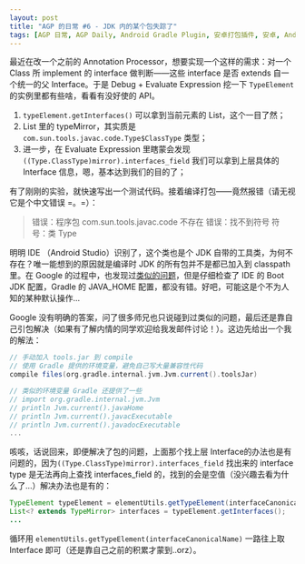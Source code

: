 ```yaml
---
layout: post
title: "AGP 的日常 #6 - JDK 内的某个包失踪了"
tags: [AGP 日常, AGP Daily, Android Gradle Plugin, 安卓打包插件, 安卓, Android, 中文]
---
```


最近在改一个之前的 Annotation Processor，想要实现一个这样的需求：对一个 Class 所 implement 的 interface 做判断——这些 interface 是否 extends 自一个统一的父 Interface。于是 Debug + Evaluate Expression 挖一下 `TypeElement` 的实例里都有些啥，看看有没好使的 API。

<!--more-->

1. `typeElement.getInterfaces()` 可以拿到当前元素的 List<TypeMirror>，这个一目了然；
2. List 里的 typeMirror，其实质是 `com.sun.tools.javac.code.Type$ClassType` 类型；
3. 进一步，在 Evaluate Expression 里瞎蒙会发现 `((Type.ClassType)mirror).interfaces_field` 我们可以拿到上层具体的 Interface 信息，嗯，基本达到我们的目的了；

有了刚刚的实验，就快速写出一个测试代码。接着编译打包——竟然报错（请无视它是个中文错误 =。=）：

> 错误：程序包 com.sun.tools.javac.code 不存在
> 错误：找不到符号
> 符号：类 Type

明明 IDE （Android Studio）识别了，这个类也是个 JDK 自带的工具类，为何不存在？唯一能想到的原因就是编译时 JDK 的所有包并不是都已加入到 classpath 里。在 Google 的过程中，也发现过[类似的问题](https://stackoverflow.com/questions/10314904/no-com-sun-tools-javac-in-jdk7)，但是仔细检查了 IDE 的 Boot JDK 配置，Gradle 的 JAVA_HOME 配置，都没有错。好吧，可能这是个不为人知的某种默认操作...

Google 没有明确的答案，问了很多师兄也只说碰到过类似的问题，最后还是靠自己引包解决（如果有了解内情的同学欢迎给我发邮件讨论！）。这边先给出一个我的解法：

``` gradle
// 手动加入 tools.jar 到 compile
// 使用 Gradle 提供的环境变量，避免自己写大量兼容性代码
compile files(org.gradle.internal.jvm.Jvm.current().toolsJar)

// 类似的环境变量 Gradle 还提供了一些
// import org.gradle.internal.jvm.Jvm
// println Jvm.current().javaHome
// println Jvm.current().javacExecutable
// println Jvm.current().javadocExecutable
...
```

咳咳，话说回来，即便解决了包的问题，上面那个找上层 Interface的办法也是有问题的，因为`((Type.ClassType)mirror).interfaces_field`  找出来的 interface type 是无法再向上查找 interfaces_field 的，找到的会是空值（没兴趣去看为什么了...）解决办法也是有的：

``` java
TypeElement typeElement = elementUtils.getTypeElement(interfaceCanonicalName);
List<? extends TypeMirror> interfaces = typeElement.getInterfaces();
...
```

循环用 `elementUtils.getTypeElement(interfaceCanonicalName)` 一路往上取 Interface 即可（还是靠自己之前的积累才蒙到..orz）。



